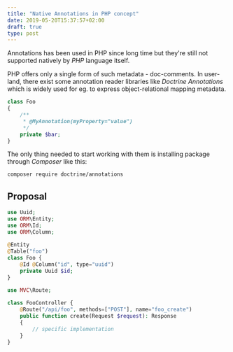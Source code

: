 ```yaml
---
title: "Native Annotations in PHP concept"
date: 2019-05-20T15:37:57+02:00
draft: true
type: post
---
```


Annotations has been used in PHP since long time but they're still
not supported natively by _PHP_ language itself.

PHP offers only a single form of such metadata - doc-comments. 
In user-land, there exist some annotation reader libraries like 
_Doctrine Annotations_ which is widely used for eg. to express 
object-relational mapping metadata.


```php
class Foo
{
    /**
     * @MyAnnotation(myProperty="value")
     */
    private $bar;
}
```

The only thing needed to start working with them is installing package
through _Composer_ like this:

```bash
composer require doctrine/annotations
```

## Proposal

```php
use Uuid;
use ORM\Entity;
use ORM\Id;
use ORM\Column;
 
@Entity
@Table("foo")
class Foo {
    @Id @Column("id", type="uuid")
    private Uuid $id;
}
```

```php
use MVC\Route;
 
class FooController {
    @Route("/api/foo", methods=["POST"], name="foo_create")
    public function create(Request $request): Response
    {
        // specific implementation
    }
}
```
